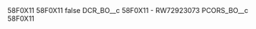 <?xml version="1.0" encoding="UTF-8"?>
<CustomMetadata xmlns="http://soap.sforce.com/2006/04/metadata" xmlns:xsi="http://www.w3.org/2001/XMLSchema-instance" xmlns:xsd="http://www.w3.org/2001/XMLSchema">
    <description>58F0X11</description>
    <label>58F0X11</label>
    <protected>false</protected>
    <values>
        <field>DCR_BO__c</field>
        <value xsi:type="xsd:string">58F0X11 - RW72923073</value>
    </values>
    <values>
        <field>PCORS_BO__c</field>
        <value xsi:type="xsd:string">58F0X11</value>
    </values>
</CustomMetadata>
